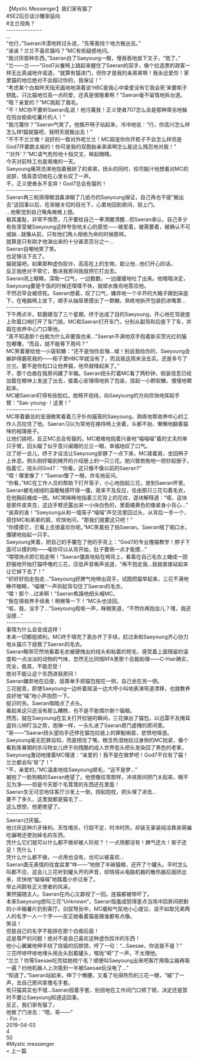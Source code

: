 <br/>
【Mystic Messenger】我们家有猫了<br/>
#SE2后日谈沙雕家庭向<br/>
#主兰视角？<br/>
---------------<br/>
...<br/>
“也行，”Saeran冷漠地转过头说，“先等我找个地方搬出去。”<br/>
“诶诶？兰兰不喜欢猫吗？”MC有些疑惑地问。<br/>
“我讨厌那种东西。”Saeran白了Saeyoung一眼，慢吞吞地放下叉子，“饱了。”<br/>
“兰——兰——”God7从餐椅上跳起来握住了Saeran的双手，像个拉选票的政客一样无比真诚地许诺道，“就算有猫进门，但你才是我的亲弟弟啊！我永远爱你！家里猫的地位绝对不会超过你的，我保证！”<br/>
“考虑某个白痴昨天指天画地地哭着说‘HBC是我心中挚爱没有它我会死’来要柜子钥匙，只比猫地位高一点的爱，还真是很隆重啊？”Saeran毫不留情地拆台道。<br/>
“哦？亲爱的？”MC挑起了眉毛。<br/>
“不！MC你不要听Saeran乱说！他污蔑我！正义使者707怎么会是那种卑劣地躲在阳台偷偷吃薯片的人！”<br/>
“我污蔑你？”Saeran气笑了。他推开椅子站起来，冷冷地说：“行，你高兴怎么样怎么样!猫就猫吧，我明天就搬出去！”<br/>
“不不不兰兰嗷！说好的一致对外呢兰兰！MC超宠你你开柜子不会怎么样但是God7开要跪主板的！你可是我的双胞胎亲弟弟啊怎么能这么残忍地对我！”<br/>
“‘对外’？”MC语气危险地十指交叉，眯起眼睛。<br/>
今天对前特工也是艰难的一天。<br/>
Saeyoung痛哭流涕地抱着傲娇了的弟弟，扭头的同时，绞尽脑汁地想着对MC的说辞，情真意切地在心里长叹了一声。<br/>
不，正义使者永不言弃！God7总会有猫的！<br/>
---------------<br/>
Saeran再三和哭得眼泪鼻涕糊了几纸巾的Saeyoung保证，自己再也不提“搬出去”这回事以后，在哥嫂关切的目光下，心累地回到房间，锁上门。<br/>
...他察觉到自己嘴角微微上翘。<br/>
极其羞耻，非常不情愿，几乎要给自己一拳清醒清醒...但Saeran承认，自己多少有些享受被Saeyoung这样夸张地关心的感觉——被爱着，被需要着，被确认不可或缺...就像从前，只有他们两人相依为命的时候那样。<br/>
就算是只有刚才他演出来的十分甚至百分之一...<br/>
Saeran自嘲地笑了笑。<br/>
也足够活下去了。<br/>
猫就猫吧。如果那种虚伪狡诈，高高在上的生物，能让他...他们开心的话。<br/>
反正我绝对不管它，敢进我房间我就把它打出去。<br/>
Saeran闭上眼睛，深吸一口气，一边数数，一边缓缓地吐了出来。他暗暗决定，Saeyoung要是午饭的时候还喋喋不休，就顺水推舟地答应他。<br/>
不然迟早会被烦死。Saeran想着，叹了口气，嫌弃地一个半开的大箱子踢到床底下，在电脑椅上坐下，顺手从抽屉里摸出了一颗糖，熟练地拆开包装扔进嘴里...<br/>
---------------<br/>
下午两点半，软磨硬泡了三个星期，终于达成了目的Saeyoung，开心地在驾驶座上吹着口哨打开了车门锁。MC和Saeran打开车门，分别从副驾和后座下了车，并肩在收养中心门口等他。<br/>
“真不知道那个白痴为什么非要我也来...”Saeran不满地双手抱着新买荧光红的猫包嘟囔，“而且，就不能等下周吗？”<br/>
MC笑着塞给他一小袋软糖：“还不是怕你反悔...嘘！别说我给你的，Saeyoung会嫉妒得磨死我的——柜子里HBC早就没有了，而且我这周末没去买。还是多亏了兰兰。要不是你松口让他养猫，他早就嚎起来了。”<br/>
不，那个白痴在我房间藏了半箱。Saeran扭头盯着MC看了两秒钟，假装信息已经加载在眼神上发送了出去，接着心安理得地拆了包装，捏起一小颗软糖，慢慢地嚼起来。<br/>
MC被Saeran盯得有些脸红。她移开视线，向Saeyoung的方向欢快地挥起手臂：“Sae-young-！这里！”<br/>
---------------<br/>
MC带着霸总的宠溺微笑看着几乎扑向猫笼的Saeyoung，熟练地帮收养中心的工作人员拉住了他。Saeran习以为常地在接待椅上坐着，头都不抬，懒懒地翻着猫咪的相簿册子。<br/>
让他们挑吧，反正MC总会有猫的。MC艰难地抱着兴奋地“喵喵喵”着的丈夫的单只手臂，回头瞄了似乎意兴阑珊的兰兰一眼，幸福地叹了口气。<br/>
过了好一会儿，终于才设法让Saeyoung安静了一点下来，MC揉着肩，坐回椅子上休息。侧头刚好瞄到摊开的介绍册上的一只三花。她兴致勃勃地一把抄起册子，指着它，扭头问God7：“你看，这只像不像以前的Saeran?”<br/>
“喂！哪里像了！”Saeran瞥了一眼，炸毛地反问。<br/>
“你看，”MC在工作人员的帮助下打开笼子，小心地抱起三花，放到Saeran怀里。Saeran被毛绒绒的温暖触感吓得一僵，竟来不及反应，任由那只三花勾着毛衣，在他胸前蜷成一团。MC笑眯眯地指着三花背上的花纹，逐块解释道：“喏，这块是那件皮夹克，这边手臂还露出来一小块白色的，里面橘黄色的像紧身小背心...”<br/>
“诶真的诶！”Saeyoung从和一墙笼子“喵喵”声交流里回过头，从背后一手一个，搭住MC和弟弟的肩，欢快地问，“那我们就要这只吧！”<br/>
“你摸摸它，它看上去很喜欢你呢。”MC笑着拍了拍Saeran。Saeran咽了咽口水，僵硬地抬起一只手。<br/>
Saeyoung笑着，把自己的手覆在了他的手背上：“God7的专业撸猫教学！脖子下面可以摸的哟——喏你可以从背开始，肚子要熟一点才能摸...”<br/>
“喂喂快点把它抱走啊！”Saeran僵直地贴在椅背上，看着在自己毛衣上蜷成一团舒服地开始打猫呼噜的三花，压低声音嘶声说道，“再不抱走我...我就直接站起来让它掉下去了！”<br/>
“好好好抱走抱走...”Saeyoung好脾气地伸出双手，试图把猫举起来，三花不满地睁开眼睛，“喵嗷”一声拱起背勾住了Saeran的毛衣。<br/>
“喂！那个...过来啊！”Saeran焦躁地扭头喊MC。<br/>
“我在填收养手续表！稍微等一下！”MC头也没回。<br/>
“咳，我，没手了...”Saeyoung假咳一声，眯眼笑道，“不然你再抱会儿？嘿，我还没摸...”<br/>
---------------<br/>
事情为什么会变成这样！<br/>
本来一切都挺顺利。MC终于填完了表办齐了手续，赶过来和Saeyoung齐心协力地从猫爪下拯救了Saeran的毛衣。<br/>
Saeran略带茫然地看着毛衣被硬拽出的线头和粘着的短毛，感受着上面残留的温度和一点淡淡的动物的气味，忽然无比同情RFA里那个总裁助理——C-Hair确实，完全，极其，不能忍受！<br/>
绝对不能让这个东西进我房间！<br/>
Saeran嫌弃地在后座，屈尊单手把猫包按在一侧，自己坐在另一侧。<br/>
三花挺乖，即使Saeyoung一边听着摇滚一边大呼小叫地表演弯道漂移，也就教养良好地“喵”地小声抱怨一下。<br/>
挺识时务。Saeran暗暗点了点头。<br/>
看起来这只还没有那么糟糕，也不是不能偶尔倒个猫粮。<br/>
然而，就在Saeyoung在玄关打开拉链的瞬间，三花弹出了猫包，以迅雷不及掩耳盗铃儿响叮当之势，炮弹一样，一头扎进了Saeran房门虚掩的房间里。<br/>
“哥——”Saeran扭头望向手还停在猫包拉链上的罪魁祸首，悲愤地嚎道。<br/>
Saeyoung毫无犯罪自知，而是捂住了嘴，眼含热泪地拉过身侧的MC抱紧，像个看到青春期的杀马特女儿终于向残酷的成人世界低头把头发染回了黑色的老爹。Saeyoung激动地搂着MC嚎道：“亲爱的！我不是在做梦吧！God7不仅有了猫！兰兰都会叫‘哥’了！”<br/>
“不，亲爱的，”MC温柔地给Saeyoung顺毛，“这不是梦...”<br/>
被拍了一脸狗粮的Saeran绝望了。他想像往常那样，冲进房间把门关起来，眼不见为净——但是今天那个毛茸茸的东西还在里面！<br/>
Saeran生无可恋地往客厅沙发上一倒，捞起抱枕，把头埋了进去...<br/>
要不了多久，这里就都是猫毛了...<br/>
这么想想，他更绝望了。<br/>
---------------<br/>
Saeran讨厌猫。<br/>
他讨厌这种爪牙锋利，天性嗜杀，行踪不定，时冷时热，却装无辜装纯洁靠卖萌骗吃骗喝还使劲掉毛的东西。<br/>
凭什么它们就可以什么都不做却被人珍视？！一点用都没有！脾气还大！架子还足！凭什么！<br/>
凭什么什么都不做，一点用也没有，也可以被喜欢...<br/>
Saeran面无表情的往食盆里“哗——”地倒了半碗猫粮，还开了个罐头。平时怎么叫都不应，这会儿三花听到罐头开的声音，却晓得从电脑机箱的散热器后面挤出来，欢快地“喵喵喵”地踏着小步过来了。<br/>
举止间颇有正义使者的风采。<br/>
果然猫随主人。Saeran在内心又鄙视了一回。连猫都被带坏了。<br/>
本来Saeyoung想叫三花“Unknown”，Saeran恼羞成怒得差点当场冲回房间把剩的小半箱薯片扔到客厅。剑拔弩张中，MC缓和气氛地小心提议，说不如取兄弟两人的名字一人一个字——反正她看着猫是跟谁都有点像。<br/>
笑话！<br/>
但是自己的名字不能排在那个白痴后面！<br/>
这是尊严的问题！绝对不是自己喜欢这种虚伪狡诈的东西！<br/>
他小心翼翼地伸手挠了挠猫的后脖颈，哼了一句：“...Saesae，你说是不是？”<br/>
三花哼哧哼哧地埋头用舌头刮着罐头，喉咙“嗬”了一声，不太理他。<br/>
“兰兰？你等Saesae吃完给她梳个毛？顺便叫Saeyoung出来吧客厅用吸尘器再吸一遍？扫地机器人上次吸到一半被Saesae玩没电了...”<br/>
“知道了。”Saeran站起来，伸了个懒腰，又看了吃得热烈的三花一眼，“嘁”了一声，去自己房间拿撸毛手套。<br/>
有只猫其实也不错...Saeran捏着手套，别扭地在工作间门口顿了顿，决定还是暂时不要让Saeyoung知道这回事。<br/>
反正，我们家有猫了。<br/>
他推了门进去：“喂，哥——”<br/>
- Fin -<br/>
2019-04-03<br/>
4<br/>
50<br/>
#Mystic messenger<br/>
< 上一篇<br/>
